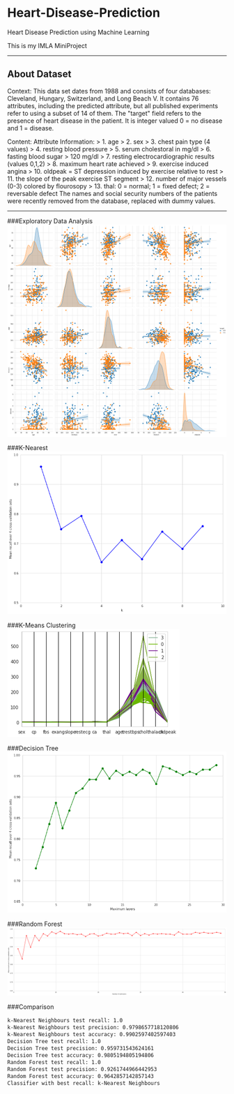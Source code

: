 # Heart-Disease-Prediction
Heart Disease Prediction using Machine Learning

This is my IMLA MiniProject

<hr />

## About Dataset
Context:
This data set dates from 1988 and consists of four databases: Cleveland, Hungary, Switzerland, and Long Beach V. It contains 76 attributes, including the predicted attribute, but all published experiments refer to using a subset of 14 of them. The "target" field refers to the presence of heart disease in the patient. It is integer valued 0 = no disease and 1 = disease.

Content:
Attribute Information: > 1. age > 2. sex > 3. chest pain type (4 values) > 4. resting blood pressure > 5. serum cholestoral in mg/dl > 6. fasting blood sugar > 120 mg/dl > 7. resting electrocardiographic results (values 0,1,2) > 8. maximum heart rate achieved > 9. exercise induced angina > 10. oldpeak = ST depression induced by exercise relative to rest > 11. the slope of the peak exercise ST segment > 12. number of major vessels (0-3) colored by flourosopy > 13. thal: 0 = normal; 1 = fixed defect; 2 = reversable defect The names and social security numbers of the patients were recently removed from the database, replaced with dummy values.

<hr />

###Exploratory Data Analysis
![EDA](/Images/EDA.png?raw=true "Graph")

###K-Nearest
![K-Nearest](/Images/knearest.png?raw=true "Graph")

###K-Means Clustering
![K-Means](/Images/Kmeans.png?raw=true "Graph")

###Decision Tree
![Decision Tree](/Images/decisiontree.png?raw=true "Graph")

###Random Forest
![Random Forest](/Images/randomforest.png?raw=true "Graph")

###Comparison
```
k-Nearest Neighbours test recall: 1.0
k-Nearest Neighbours test precision: 0.9798657718120806
k-Nearest Neighbours test accuracy: 0.9902597402597403
Decision Tree test recall: 1.0
Decision Tree test precision: 0.959731543624161
Decision Tree test accuracy: 0.9805194805194806
Random Forest test recall: 1.0
Random Forest test precision: 0.9261744966442953
Random Forest test accuracy: 0.9642857142857143
Classifier with best recall: k-Nearest Neighbours
```
